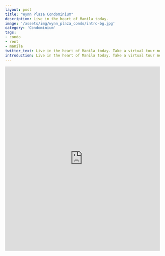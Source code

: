 ```yaml
---
layout: post
title: "Wynn Plaza Condominium"
description: Live in the heart of Manila today.
image: '/assets/img/wynn_plaza_condo/intro-bg.jpg'
category: 'Condominium'
tags:
- condo
- rent
- manila
twitter_text: Live in the heart of Manila today. Take a virtual tour now.
introduction: Live in the heart of Manila today. Take a virtual tour now.
---
```

<iframe  style="width: 900px; height: 600px; border: none; max-width: 100%;" frameborder="0" allow="vr,gyroscope,accelerometer,fullscreen" scrolling="no" allowfullscreen="true" src="https://kuula.co/share/7Pgb2?fs=1&vr=1&thumbs=1&chromeless=1&logo=1"></iframe>
